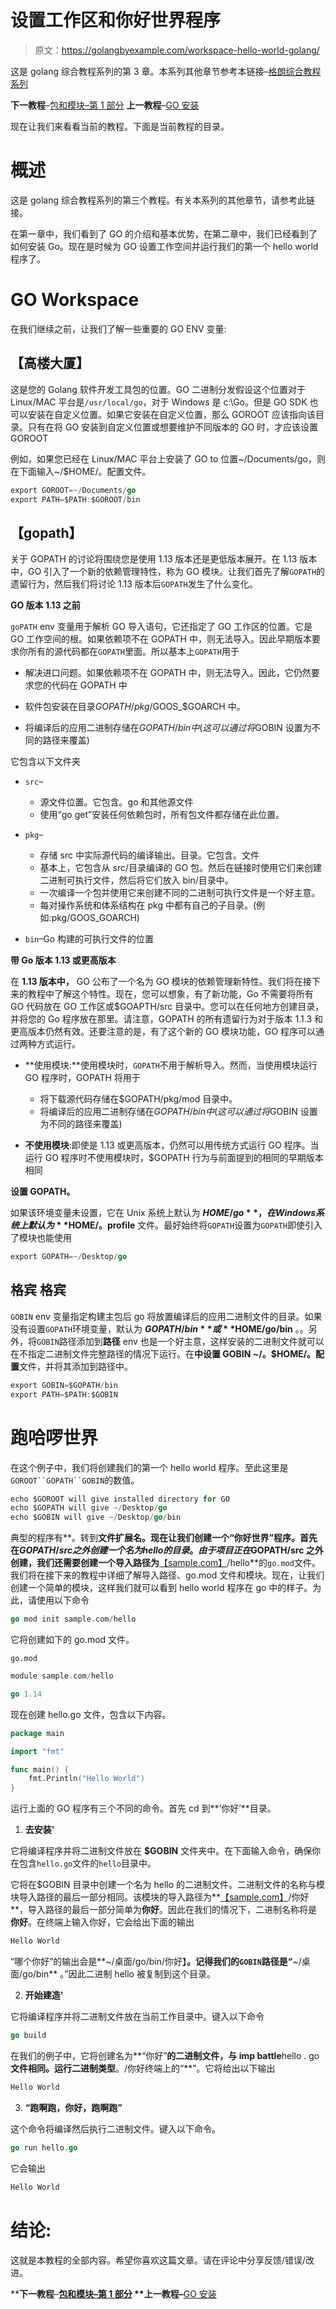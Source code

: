 # 设置工作区和你好世界程序

> 原文：<https://golangbyexample.com/workspace-hello-world-golang/>

这是 golang 综合教程系列的第 3 章。本系列其他章节参考本链接–[格朗综合教程系列](https://golangbyexample.com/golang-comprehensive-tutorial/)

**下一教程**–[包和模块–第 1 部分](https://golangbyexample.com/packages-modules-go-first)
**上一教程**–[GO 安装](https://golangbyexample.com/golang-installation)

现在让我们来看看当前的教程。下面是当前教程的目录。

# **概述**

这是 golang 综合教程系列的第三个教程。有关本系列的其他章节，请参考此链接。

在第一章中，我们看到了 GO 的介绍和基本优势，在第二章中，我们已经看到了如何安装 Go。现在是时候为 GO 设置工作空间并运行我们的第一个 hello world 程序了。

# **GO Workspace**

在我们继续之前，让我们了解一些重要的 GO ENV 变量:

## **【高楼大厦】**

这是您的 Golang 软件开发工具包的位置。GO 二进制分发假设这个位置对于 Linux/MAC 平台是`/usr/local/go`，对于 Windows 是 c:\Go。但是 GO SDK 也可以安装在自定义位置。如果它安装在自定义位置，那么 GOROOT 应该指向该目录。只有在将 GO 安装到自定义位置或想要维护不同版本的 GO 时，才应该设置 GOROOT

例如，如果您已经在 Linux/MAC 平台上安装了 GO to 位置~/Documents/go，则在下面输入~/$HOME/。配置文件。

```go
export GOROOT=~/Documents/go
export PATH=$PATH:$GOROOT/bin
```

## **【gopath】**

关于 GOPATH 的讨论将围绕您是使用 1.13 版本还是更低版本展开。在 1.13 版本中，GO 引入了一个新的依赖管理特性，称为 GO 模块。让我们首先了解`GOPATH`的遗留行为，然后我们将讨论 1.13 版本后`GOPATH`发生了什么变化。

**GO 版本 1.13 之前**

`goPATH` env 变量用于解析 GO 导入语句，它还指定了 GO 工作区的位置。它是 GO 工作空间的根。如果依赖项不在 GOPATH 中，则无法导入。因此早期版本要求你所有的源代码都在`GOPATH`里面。所以基本上`GOPATH`用于

*   解决进口问题。如果依赖项不在 GOPATH 中，则无法导入。因此，它仍然要求您的代码在 GOPATH 中

*   软件包安装在目录$GOPATH/pkg/$GOOS_$GOARCH 中。

*   将编译后的应用二进制存储在$GOPATH/bin 中(这可以通过将$GOBIN 设置为不同的路径来覆盖)

它包含以下文件夹

*   `src`–
    *   源文件位置。它包含。go 和其他源文件
    *   使用“go get”安装任何依赖包时，所有包文件都存储在此位置。

*   `pkg`–
    *   存储 src 中实际源代码的编译输出。目录。它包含。文件
    *   基本上，它包含从 src/目录编译的 GO 包。然后在链接时使用它们来创建二进制可执行文件，然后将它们放入 bin/目录中。
    *   一次编译一个包并使用它来创建不同的二进制可执行文件是一个好主意。
    *   每对操作系统和体系结构在 pkg 中都有自己的子目录。(例如:pkg/GOOS_GOARCH)

*   `bin`–Go 构建的可执行文件的位置

**带 Go 版本 1.13 或更高版本**

在 **1.13 版本中，** GO 公布了一个名为 GO 模块的依赖管理新特性。我们将在接下来的教程中了解这个特性。现在，您可以想象，有了新功能，Go 不需要将所有 GO 代码放在 GO 工作区或$GOAPTH/src 目录中。您可以在任何地方创建目录，并将您的 Go 程序放在那里。请注意，GOPATH 的所有遗留行为对于版本 1.1.3 和更高版本仍然有效。还要注意的是，有了这个新的 GO 模块功能，GO 程序可以通过两种方式运行。

*   **使用模块:**使用模块时，`GOPATH`不用于解析导入。然而，当使用模块运行 GO 程序时，GOPATH 将用于
    *   将下载源代码存储在$GOPATH/pkg/mod 目录中。
    *   将编译后的应用二进制存储在$GOPATH/bin 中(这可以通过将$GOBIN 设置为不同的路径来覆盖)

*   **不使用模块**:即使是 1.13 或更高版本，仍然可以用传统方式运行 GO 程序。当运行 GO 程序时不使用模块时，$GOPATH 行为与前面提到的相同的早期版本相同

**设置 GOPATH。**

如果该环境变量未设置，它在 Unix 系统上默认为 **$HOME/go** ，在 Windows 系统上默认为 **%USERPROFILE%\go** 。如果您的工作区位置是~**/桌面/转到**，则在下面输入 **~/$HOME/。profile** 文件。最好始终将`GOPATH`设置为`GOPATH`即使引入了模块也能使用

```go
export GOPATH=~/Desktop/go
```

## 格宾 格宾

`GOBIN` env 变量指定构建主包后 go 将放置编译后的应用二进制文件的目录。如果没有设置`GOPATH`环境变量，默认为 **$GOPATH/bin** 或 **$HOME/go/bin** 。。另外，将`GOBIN`路径添加到**路径** env 也是一个好主意，这样安装的二进制文件就可以在不指定二进制文件完整路径的情况下运行。在**中设置 GOBIN ~/。$HOME/。配置**文件，并将其添加到路径中。

```go
export GOBIN=$GOPATH/bin
export PATH=$PATH:$GOBIN
```

# **跑哈啰世界**

在这个例子中，我们将创建我们的第一个 hello world 程序。至此这里是`GOROOT``GOPATH``GOBIN`的数值。

```go
echo $GOROOT will give installed directory for GO
echo $GOPATH will give ~/Desktop/go
echo $GOBIN will give ~/Desktop/go/bin
```

典型的程序有**。转到**文件扩展名。现在让我们创建一个“你好世界”程序。首先在$GOPATH/src 之外创建一个名为 hello 的目录。由于项目正在$GOPATH/src 之外创建，我们还需要创建一个导入路径为**[【sample.com】](http://sample.com)/hello**的`go.mod`文件。我们将在接下来的教程中详细了解导入路径、go.mod 文件和模块。现在，让我们创建一个简单的模块，这样我们就可以看到 hello world 程序在 go 中的样子。为此，请使用以下命令

```go
go mod init sample.com/hello
```

它将创建如下的 go.mod 文件。

`go.mod`

```go
module sample.com/hello

go 1.14
```

现在创建 hello.go 文件，包含以下内容。

```go
package main

import "fmt"

func main() {
    fmt.Println("Hello World")
}
```

运行上面的 GO 程序有三个不同的命令。首先 cd 到**‘你好’**目录。

1.  **去安装'**

它将编译程序并将二进制文件放在 **$GOBIN** 文件夹中。在下面输入命令，确保你在包含`hello.go`文件的`hello`目录中。

它将在$GOBIN 目录中创建一个名为 hello 的二进制文件。二进制文件的名称与模块导入路径的最后一部分相同。该模块的导入路径为**[【sample.com】](http://sample.com)/你好**，导入路径的最后一部分简单为**你好**。因此在我们的情况下，二进制名称将是**你好**。在终端上输入你好，它会给出下面的输出

```go
Hello World
```

“哪个你好”的输出会是**~/桌面/go/bin/你好】**。记得我们的`GOBIN`路径是“**~/桌面/go/bin** 。”因此二进制 hello 被复制到这个目录。

2.  **开始建造'**

它将编译程序并将二进制文件放在当前工作目录中。键入以下命令

```go
go build
```

在我们的例子中，它将创建名为**“你好”**的二进制文件，与 imp battle**hello . go**文件相同。运行二进制类型**。/你好终端上的“**”。它将给出以下输出

```go
Hello World
```

3.  **“跑啊跑，你好，跑啊跑”**

这个命令将编译然后执行二进制文件。键入以下命令。

```go
go run hello.go 
```

它会输出

```go
Hello World
```

# **结论:**

这就是本教程的全部内容。希望你喜欢这篇文章。请在评论中分享反馈/错误/改进。

****下一教程**–**[包和模块–第 1 部分](https://golangbyexample.com/packages-modules-go-first) ****上一教程**–**[GO 安装](https://golangbyexample.com/golang-installation)